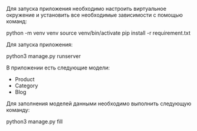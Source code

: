Для запуска приложения необходимо настроить виртуальное окружение и установить все необходимые зависимости с помощью команд:

python -m venv venv
source venv/bin/activate 
pip install -r requirement.txt

Для запуска приложения:

python3 manage.py runserver

В приложении есть следующие модели:
- Product
- Category
- Blog

Для заполнения моделей данными необходимо выполнить следующую команду:

python3 manage.py fill

